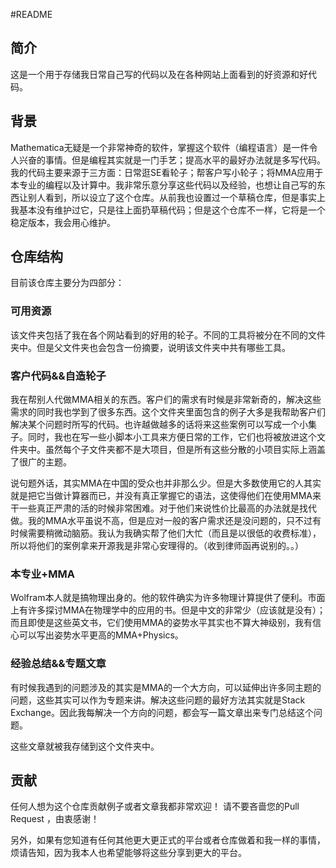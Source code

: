 #README

## 简介

这是一个用于存储我日常自己写的代码以及在各种网站上面看到的好资源和好代码。

## 背景

Mathematica无疑是一个非常神奇的软件，掌握这个软件（编程语言）是一件令人兴奋的事情。但是编程其实就是一门手艺；提高水平的最好办法就是多写代码。我的代码主要来源于三方面：日常逛SE看轮子；帮客户写小轮子；将MMA应用于本专业的编程以及计算中。我非常乐意分享这些代码以及经验，也想让自己写的东西让别人看到，所以设立了这个仓库。从前我也设置过一个草稿仓库，但是事实上我基本没有维护过它，只是往上面扔草稿代码；但是这个仓库不一样，它将是一个稳定版本，我会用心维护。

## 仓库结构

目前该仓库主要分为四部分：

### 可用资源

该文件夹包括了我在各个网站看到的好用的轮子。不同的工具将被分在不同的文件夹中。但是父文件夹也会包含一份摘要，说明该文件夹中共有哪些工具。

### 客户代码&&自造轮子

我在帮别人代做MMA相关的东西。客户们的需求有时候是非常新奇的，解决这些需求的同时我也学到了很多东西。这个文件夹里面包含的例子大多是我帮助客户们解决某个问题时所写的代码。也许越做越多的话将来这些案例可以写成一个小集子。同时，我也在写一些小脚本小工具来方便日常的工作，它们也将被放进这个文件夹中。虽然每个子文件夹都不是大项目，但是所有这些分散的小项目实际上涵盖了很广的主题。

说句题外话，其实MMA在中国的受众也并非那么少。但是大多数使用它的人其实就是把它当做计算器而已，并没有真正掌握它的语法，这使得他们在使用MMA来干一些真正严肃的活的时候非常困难。对于他们来说性价比最高的办法就是找代做。我的MMA水平虽说不高，但是应对一般的客户需求还是没问题的，只不过有时候需要稍微动脑筋。我认为我确实帮了他们大忙（而且是以很低的收费标准），所以将他们的案例拿来开源我是非常心安理得的。（收到律师函再说别的。。）

### 本专业+MMA

Wolfram本人就是搞物理出身的。他的软件确实为许多物理计算提供了便利。市面上有许多探讨MMA在物理学中的应用的书。但是中文的非常少（应该就是没有）；而且即使是这些英文书，它们使用MMA的姿势水平其实也不算大神级别，我有信心可以写出姿势水平更高的MMA+Physics。

### 经验总结&&专题文章

有时候我遇到的问题涉及的其实是MMA的一个大方向，可以延伸出许多同主题的问题，这些其实可以作为专题来讲。解决这些问题的最好方法其实就是Stack Exchange。因此我每解决一个方向的问题，都会写一篇文章出来专门总结这个问题。

这些文章就被我存储到这个文件夹中。

## 贡献

任何人想为这个仓库贡献例子或者文章我都非常欢迎！  请不要吝啬您的Pull Request ，由衷感谢！

另外，如果有您知道有任何其他更大更正式的平台或者仓库做着和我一样的事情，烦请告知，因为我本人也希望能够将这些分享到更大的平台。





